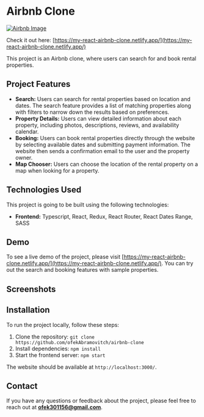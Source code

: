# Airbnb Clone

[![Airbnb Image](https://res.cloudinary.com/ofekabramovitch/image/upload/v1695319457/dyvlpg96thliszru1sl4.jpg)](https://my-react-airbnb-clone.netlify.app/)

Check it out here: [https://my-react-airbnb-clone.netlify.app/](https://my-react-airbnb-clone.netlify.app/)

This project is an Airbnb clone, where users can search for and book rental properties.

## Project Features

-   **Search:** Users can search for rental properties based on location and dates. The search feature provides a list of matching properties along with filters to narrow down the results based on preferences.
-   **Property Details:** Users can view detailed information about each property, including photos, descriptions, reviews, and availability calendar.
-   **Booking:** Users can book rental properties directly through the website by selecting available dates and submitting payment information. The website then sends a confirmation email to the user and the property owner.
-   **Map Chooser:** Users can choose the location of the rental property on a map when looking for a property.

## Technologies Used

This project is going to be built using the following technologies:

-   **Frontend:** Typescript, React, Redux, React Router, React Dates Range, SASS

## Demo

To see a live demo of the project, please visit [https://my-react-airbnb-clone.netlify.app/](https://my-react-airbnb-clone.netlify.app/). You can try out the search and booking features with sample properties.

## Screenshots

## Installation

To run the project locally, follow these steps:

1. Clone the repository: `git clone https://github.com/ofekAbramovitch/airbnb-clone`
2. Install dependencies: `npm install`
3. Start the frontend server: `npm start`

The website should be available at `http://localhost:3000/`.

## Contact

If you have any questions or feedback about the project, please feel free to reach out at **ofek301156@gmail.com**.
